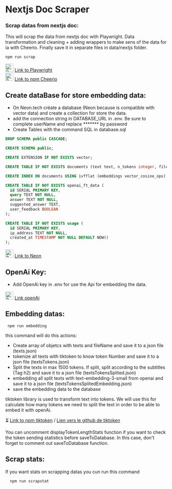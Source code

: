 <head>
  <link rel="stylesheet" type="text/css" href="readme.css">
</head>

# Nextjs Doc Scraper

### Scrap datas from nextjs doc:

This will scrap the data from nextjs doc with Playwright. Data transformation and cleaning + adding wrappers to make sens of the data for ia with Cheerio. Finally save it in separate files in data/nextjs folder.

```terminal
npm run scrap
```

<div class="custom-container">
  <img src="https://playwright.dev/img/playwright-logo.svg" alt="Description de l'image" width='25'>
  <a href="https://playwright.dev/">Link to Playwright</a>
</div>

<div class="custom-container">
  <img src="https://cheerio.js.org/img/orange-c.svg" alt="Description de l'image" width='25' >
  <a href="https://cheerio.js.org/">Link to npm Cheerio</a>
</div>

## Create dataBase for store embedding data:

- On Neon.tech créate a database (Neon because is compatible with vector data) and create a collection for store the data.
- add the connection string in DATABASE_URL in .env. Be sure to complete userName and replace \*\*\*\*\*\*\* by password
- Create Tables with the command SQL in database.sql

```sql
DROP SCHEMA public CASCADE;

CREATE SCHEMA public;

CREATE EXTENSION IF NOT EXISTS vector;

CREATE TABLE IF NOT EXISTS documents (text text, n_tokens integer, file_path text, embeddings vector(1536));

CREATE INDEX ON documents USING ivfflat (embeddings vector_cosine_ops);

CREATE TABLE IF NOT EXISTS openai_ft_data (
  id SERIAL PRIMARY KEY,
  query TEXT NOT NULL,
  answer TEXT NOT NULL,
  suggested_answer TEXT,
  user_feedback BOOLEAN
);

CREATE TABLE IF NOT EXISTS usage (
  id SERIAL PRIMARY KEY,
  ip_address TEXT NOT NULL,
  created_at TIMESTAMP NOT NULL DEFAULT NOW()
);
```

<div class="custom-container">
  <img src="https://neon.tech/_next/static/svgs/e9de8fc7653111a1423e0d227c0c5e9f.svg" alt="Description de l'image" width='25'>
  <a href="https://neon.tech/">Link to Neon</a>
</div>

## OpenAi Key:

- Add OpenAi key in .env for use the Api for embedding the data.

<div class="custom-container">
  <img src="https://static.vecteezy.com/system/resources/previews/022/227/364/non_2x/openai-chatgpt-logo-icon-free-png.png" alt="Description de l'image" width='25' >
  <a href="https://platform.openai.com/overview">Link openAi</a>
</div>

## Embedding datas:

```terminal
 npm run embedding
```

this command will do this actions:

- Create array of objetcs with texts and fileName and save it to a json file (texts.json)
- tokenize all texts with tiktoken to know token Number and save it to a json file (textsTokens.json)
- Split the texts in max 1500 tokens. If split, split according to the subtitles (Tag h2) and save it to a json file (textsTokensSplited.json)
- embedding all split texts with text-embedding-3-small from openai and save it to a json file (textsTokensSplitedEmbedding.json)
- save the embedding data to the database

tiktoken library is used to transform text into tokens. We will use this for calculate how many tokens we need to split the text in order to be able to embed it with openAi.

⏳ [Link to npm tiktoken](https://www.npmjs.com/package/@dqbd/tiktoken#nextjs) / [Lien vers le github de tiktoken](https://github.com/dqbd/tiktoken/blob/main/js/README.md)

You can uncomment displayTokenLengthStats function if you want to check the token sending statistics before saveToDatabase. In this case, don't forget to comment out saveToDatabase function.

## Scrap stats:

If you want stats on scrapping datas you cun run this command

```terminal
  npm run scrapstat
```
